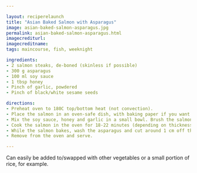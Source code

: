```yaml
---

layout: reciperelaunch
title: "Asian Baked Salmon with Asparagus"
image: asian-baked-salmon-asparagus.jpg
permalink: asian-baked-salmon-asparagus.html
imagecrediturl:
imagecreditname:
tags: maincourse, fish, weeknight

ingredients:
- 2 salmon steaks, de-boned (skinless if possible)
- 300 g asparagus
- 100 ml soy sauce
- 1 tbsp honey
- Pinch of garlic, powdered
- Pinch of black/white sesame seeds

directions:
- Preheat oven to 180C top/bottom heat (not convection).
- Place the salmon in an oven-safe dish, with baking paper if you want to make clean-up easier. If you didn't get skinless salmon, place skin-side down.
- Mix the soy sauce, honey and garlic in a small bowl. Brush the salmon with the marinade generously, leaving plenty in the bowl for afterwards.
- Cook the salmon in the oven for 18-22 minutes (depending on thickness), until slightly brown on top but not overdone. Every 5-6 minutes, take the salmon out briefly and re-apply the marinade (save some for the asparagus).
- While the salmon bakes, wash the asparagus and cut around 1 cm off the bottoms. Place on a baking tray, brush with the remaining marinade and place with the salmon in the oven so they bake for 9-11 minutes.
- Remove from the oven and serve.

---
```


Can easily be added to/swapped with other vegetables or a small portion of rice, for example.
